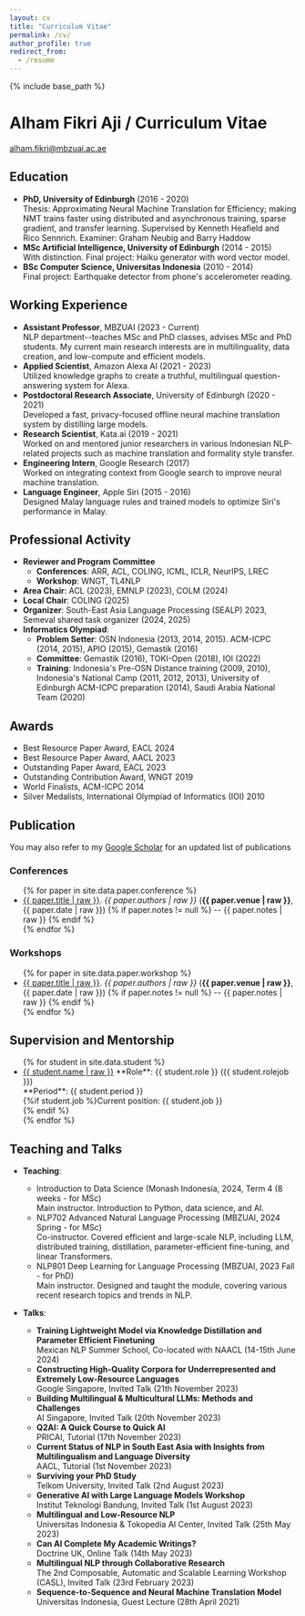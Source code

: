 ```yaml
---
layout: cv
title: "Curriculum Vitae"
permalink: /cv/
author_profile: true
redirect_from:
  - /resume
---
```


{% include base_path %}
# Alham Fikri Aji / Curriculum Vitae

[alham.fikri@mbzuai.ac.ae](mailto:alham.fikri@mbzuai.ac.ae)

[//]: # (I am an assistant professor at MBZUAI. I obtained my Ph.D. from the University of Edinburgh’s Institute for Language, Cognition, and Computation, where I focused on enhancing the training and inference speed of machine translation. My studies were supervised by Dr. Kenneth Heafield and Dr. Rico Sennrich. Presently, my research centers on multilingual, low-resource, and low-compute NLP. I have worked on lightweight models via distillation, as well as adapting models to unseen languages in cases of limited training data.)
[//]: # (I have been developing various multilingual large language models such as BLOOMZ/mT0, Jais, Bactrian-X, and more. I have also worked on building multilingual and under-represented NLP resources and benchmarks, especially those that capture local culture and nuances, some of which were awarded best resource papers.)
[//]: # (In the past, I have gained industry experience at companies such as Amazon, Google, and Apple.)

## Education

* **PhD, University of Edinburgh** (2016 - 2020)\
<span class='desc'>Thesis: Approximating Neural Machine Translation for Efficiency; making NMT trains faster using distributed and asynchronous training, sparse gradient, and transfer learning. Supervised by Kenneth Heafield and Rico Sennrich.</span>
<span class='desc'>Examiner: Graham Neubig and Barry Haddow</span>
* **MSc Artificial Intelligence, University of Edinburgh** (2014 - 2015)\
<span class='desc'>With distinction. Final project: Haiku generator with word vector model.</span>
* **BSc Computer Science, Universitas Indonesia** (2010 - 2014)\
<span class='desc'>Final project: Earthquake detector from phone's accelerometer reading.</span>

## Working Experience

* **Assistant Professor**, MBZUAI (2023 - Current)\
  NLP department--teaches MSc and PhD classes, advises MSc and PhD students. My current main research interests are in multilinguality, data creation, and low-compute and efficient models.
* **Applied Scientist**, Amazon Alexa AI (2021 - 2023)\
  Utilized knowledge graphs to create a truthful, multilingual question-answering system for Alexa.
* **Postdoctoral Research Associate**, University of Edinburgh (2020 - 2021)\
 Developed a fast, privacy-focused offline neural machine translation system by distilling large models.
* **Research Scientist**, Kata.ai (2019 - 2021)\
  Worked on and mentored junior researchers in various Indonesian NLP-related projects such as machine translation and formality style transfer. 
* **Engineering Intern**, Google Research (2017)\
  Worked on integrating context from Google search to improve neural machine translation.
* **Language Engineer**, Apple Siri (2015 - 2016)\
  Designed Malay language rules and trained models to optimize Siri's performance in Malay. 

## Professional Activity

* **Reviewer and Program Committee**
  * **Conferences**: ARR, ACL, COLING, ICML, ICLR, NeurIPS, LREC
  * **Workshop**: WNGT, TL4NLP
* **Area Chair**: ACL (2023), EMNLP (2023), COLM (2024)
* **Local Chair**: COLING (2025)
* **Organizer**: South-East Asia Language Processing (SEALP) 2023, Semeval shared task organizer (2024, 2025)
* **Informatics Olympiad**:
  * **Problem Setter**: OSN Indonesia (2013, 2014, 2015). ACM-ICPC (2014, 2015), APIO (2015), Gemastik (2016)
  * **Committee**: Gemastik (2016), TOKI-Open (2018), IOI (2022)
  * **Training**: Indonesia's Pre-OSN Distance training (2009, 2010), Indonesia's National Camp (2011, 2012, 2013), University of Edinburgh ACM-ICPC preparation (2014), Saudi Arabia National Team (2020)

## Awards
* Best Resource Paper Award, EACL 2024
* Best Resource Paper Award, AACL 2023
* Outstanding Paper Award, EACL 2023
* Outstanding Contribution Award, WNGT 2019
* World Finalists, ACM-ICPC 2014
* Silver Medalists, International Olympiad of Informatics (IOI) 2010
<div class="page-break"></div>

## Publication

You may also refer to my [Google Scholar](https://scholar.google.ca/citations?hl=en&user=0Cyfqv4AAAAJ&view_op=list_works&sortby=pubdate) for an updated list of publications
### Conferences

<ul>
{% for paper in site.data.paper.conference %}
<li class="{% if paper.author and paper.author == 'first' %}first-author{% elsif paper.author and paper.author == 'last' %}last-author{% else %}default-author{% endif %}">
    <a href="{{ paper.url }}">{{ paper.title | raw }}</a>. <i>{{ paper.authors | raw }}</i> (<b>{{ paper.venue | raw }}</b>, {{ paper.date | raw }})
    {% if paper.notes != null %} -- {{ paper.notes | raw }}
    {% endif %}
</li>
{% endfor %}
</ul>

### Workshops
<ul>
{% for paper in site.data.paper.workshop %}
<li class="{% if paper.author and paper.author == 'first' %}first-author{% elsif paper.author and paper.author == 'last' %}last-author{% else %}default-author{% endif %}">
    <a href="{{ paper.url }}">{{ paper.title | raw }}</a>. <i>{{ paper.authors | raw }}</i> (<b>{{ paper.venue | raw }}</b>, {{ paper.date | raw }})
    {% if paper.notes != null %} -- {{ paper.notes | raw }}
    {% endif %}
</li>
{% endfor %}
</ul>

## Supervision and Mentorship
<ul>
{% for student in site.data.student %}
<li>
    <a href="{{ student.url }}">{{ student.name | raw }}</a>
    **Role**: {{ student.role }} ({{ student.rolejob }})<br>
    **Period**: {{ student.period }}<br>
    {%if student.job %}Current position: {{ student.job }}<br>{% endif %}
</li>
{% endfor %}
</ul>

## Teaching and Talks

* **Teaching**:
  * Introduction to Data Science (Monash Indonesia, 2024, Term 4 (8 weeks - for MSc)\
    Main instructor. Introduction to Python, data science, and AI.
  * NLP702 Advanced Natural Language Processing (MBZUAI, 2024 Spring - for MSc)\
    Co-instructor. Covered efficient and large-scale NLP, including LLM, distributed training, distillation, parameter-efficient fine-tuning, and linear Transformers.
  * NLP801 Deep Learning for Language Processing (MBZUAI, 2023 Fall - for PhD)\
    Main instructor. Designed and taught the module, covering various recent research topics and trends in NLP.

* **Talks**:
  * **Training Lightweight Model via Knowledge Distillation and Parameter Efficient Finetuning**\
    Mexican NLP Summer School, Co-located with NAACL (14-15th June 2024) 
  * **Constructing High-Quality Corpora for Underrepresented and Extremely Low-Resource
Languages**\
    Google Singapore, Invited Talk (21th November 2023)  
  * **Building Multilingual & Multicultural LLMs: Methods and Challenges**\
    AI Singapore, Invited Talk (20th November 2023)
  * **Q2AI: A Quick Course to Quick AI**\
    PRICAI, Tutorial (17th November 2023)
  * **Current Status of NLP in South East Asia with Insights from Multilingualism and Language Diversity**\
    AACL, Tutorial (1st November 2023)
  * **Surviving your PhD Study**\
    Telkom University, Invited Talk (2nd August 2023)
  * **Generative AI with Large Language Models Workshop**\
    Institut Teknologi Bandung, Invited Talk (1st August 2023)
  * **Multilingual and Low-Resource NLP**\
    Universitas Indonesia & Tokopedia AI Center, Invited Talk (25th May 2023)
  * **Can AI Complete My Academic Writings?**\
    Doctrine UK, Online Talk (14th May 2023)
  * **Multilingual NLP through Collaborative Research**\
    The 2nd Composable, Automatic and Scalable Learning Workshop (CASL), Invited Talk (23rd February 2023)
  * **Sequence-to-Sequence and Neural Machine Translation Model**\
    Universitas Indonesia, Guest Lecture (28th April 2021)
